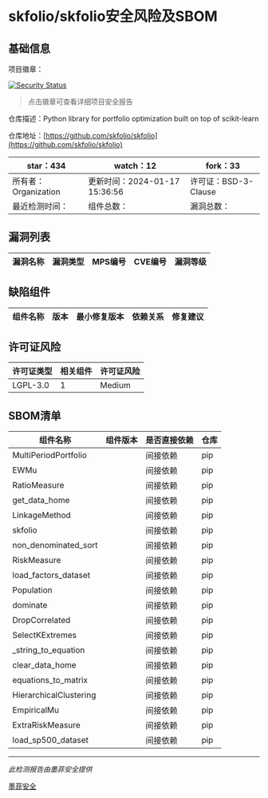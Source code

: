 # skfolio/skfolio安全风险及SBOM

## 基础信息

项目徽章：

[![Security Status](https://www.murphysec.com/platform3/v31/badge/1747690860453232640.svg)](https://www.murphysec.com/console/report/1744438668113788928/1747690860453232640)

> 点击徽章可查看详细项目安全报告

仓库描述：Python library for portfolio optimization built on top of scikit-learn

仓库地址：[https://github.com/skfolio/skfolio](https://github.com/skfolio/skfolio)

| star：434 | watch：12 | fork：33 |
| ----------- | -------------- | ------------ |
| 所有者：Organization | 更新时间：2024-01-17 15:36:56 | 许可证：BSD-3-Clause |
| 最近检测时间： | 组件总数： | 漏洞总数： |




## 漏洞列表

| 漏洞名称 | 漏洞类型 | MPS编号 | CVE编号 | 漏洞等级 |
| ------- | ------ | ------- | ------ | ----- |





## 缺陷组件

| 组件名称 | 版本 | 最小修复版本 | 依赖关系 | 修复建议 |
| -------- | ---- | ------------ | -------- | -------- |





## 许可证风险

| 许可证类型 | 相关组件 | 许可证风险 |
| ---------- | -------- | ---------- |
|LGPL-3.0|1|Medium|




## SBOM清单

| 组件名称 | 组件版本 | 是否直接依赖 | 仓库 |
| -------- | -------- | ------------ | ---- |
|MultiPeriodPortfolio||间接依赖|pip|
|EWMu||间接依赖|pip|
|RatioMeasure||间接依赖|pip|
|get_data_home||间接依赖|pip|
|LinkageMethod||间接依赖|pip|
|skfolio||间接依赖|pip|
|non_denominated_sort||间接依赖|pip|
|RiskMeasure||间接依赖|pip|
|load_factors_dataset||间接依赖|pip|
|Population||间接依赖|pip|
|dominate||间接依赖|pip|
|DropCorrelated||间接依赖|pip|
|SelectKExtremes||间接依赖|pip|
|_string_to_equation||间接依赖|pip|
|clear_data_home||间接依赖|pip|
|equations_to_matrix||间接依赖|pip|
|HierarchicalClustering||间接依赖|pip|
|EmpiricalMu||间接依赖|pip|
|ExtraRiskMeasure||间接依赖|pip|
|load_sp500_dataset||间接依赖|pip|


------

*此检测报告由墨菲安全提供*

[墨菲安全](www.murphysec.com)